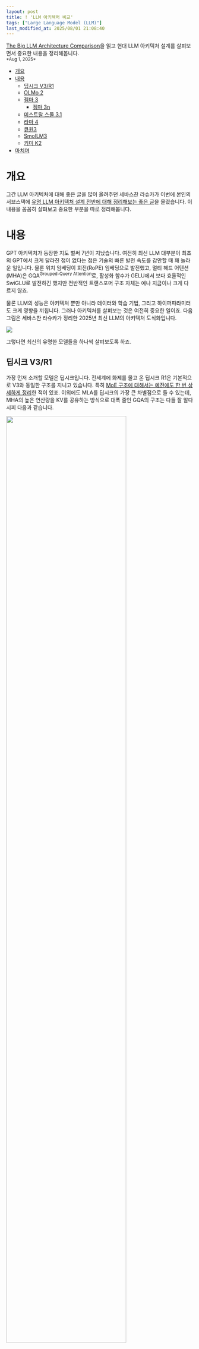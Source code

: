 ```yaml
---
layout: post
title: ! 'LLM 아키텍처 비교'
tags: ["Large Language Model (LLM)"]
last_modified_at: 2025/08/01 21:08:40
---
```


<div class="message">
<a href="https://magazine.sebastianraschka.com/p/the-big-llm-architecture-comparison">The Big LLM Architecture Comparison</a>을 읽고 현대 LLM 아키텍처 설계를 살펴보면서 중요한 내용을 정리해봅니다.
</div>

<small>
*Aug 1, 2025*
</small>

- [개요](#개요)
- [내용](#내용)
  - [딥시크 V3/R1](#딥시크-v3r1)
  - [OLMo 2](#olmo-2)
  - [젬마 3](#젬마-3)
    - [젬마 3n](#젬마-3n)
  - [미스트랄 스몰 3.1](#미스트랄-스몰-31)
  - [라마 4](#라마-4)
  - [큐원3](#큐원3)
  - [SmolLM3](#smollm3)
  - [키미 K2](#키미-k2)
- [마치며](#마치며)


# 개요

그간 LLM 아키텍처에 대해 좋은 글을 많이 올려주던 세바스찬 라슈카가 이번에 본인의 서브스택에 [유명 LLM 아키텍처 설계 전반에 대해 정리해보는 좋은 글](https://magazine.sebastianraschka.com/p/the-big-llm-architecture-comparison)을 올렸습니다. 이 내용을 꼼꼼히 살펴보고 중요한 부분을 따로 정리해봅니다.

# 내용

GPT 아키텍처가 등장한 지도 벌써 7년이 지났습니다. 여전히 최신 LLM 대부분이 최초의 GPT에서 크게 달라진 점이 없다는 점은 기술의 빠른 발전 속도를 감안할 때 꽤 놀라운 일입니다. 물론 위치 임베딩이 회전(RoPE) 임베딩으로 발전했고, 멀티 헤드 어텐션(MHA)은 GQA<sup>Grouped-Query Attention</sup>로, 활성화 함수가 GELU에서 보다 효율적인 SwiGLU로 발전하긴 했지만 전반적인 트랜스포머 구조 자체는 예나 지금이나 크게 다르지 않죠.

물론 LLM의 성능은 아키텍처 뿐만 아니라 데이터와 학습 기법, 그리고 하이퍼파라미터도 크게 영향을 끼칩니다. 그러나 아키텍처를 살펴보는 것은 여전히 중요한 일이죠. 다음 그림은 세바스찬 라슈카가 정리한 2025년 최신 LLM의 아키텍처 도식화입니다.

![](https://github.com/user-attachments/assets/99219ffe-df78-423c-a9aa-340d4a06aa27)

그렇다면 최신의 유명한 모델들을 하나씩 살펴보도록 하죠.

## 딥시크 V3/R1

가장 먼저 소개할 모델은 딥시크입니다. 전세계에 화제를 몰고 온 딥시크 R1은 기본적으로 V3와 동일한 구조를 지니고 있습니다. 특히 [MoE 구조에 대해서는 예전에도 한 번 상세하게 정리](/deepseek-v3)한 적이 있죠. 이외에도 MLA를 딥시크의 가장 큰 차별점으로 들 수 있는데, MHA의 높은 연산량을 KV를 공유하는 방식으로 대폭 줄인 GQA의 구조는 다들 잘 알다시피 다음과 같습니다.

<img width="80%" src="https://github.com/user-attachments/assets/4e1dcd18-bef5-4d19-96e9-a94b592c2c7e">

여기서 한발 더 나아가 딥시크 팀은 KV를 저차원으로 압축하여 (Q는 학습시에만 압축) 효율성을 더욱 높였습니다. 그게 바로 MLA죠. 

<img width="80%" src="https://github.com/user-attachments/assets/99b27102-54cb-4658-80ce-b723ef2646c8">

물론 이 기술은 딥시크 V2[^fn-v2]에서 이미 소개한 바 있습니다. 당시에도 화제가 됐던 점은 GQA가 MHA보다 (당연하게도) 성능이 떨어지는 것에 비해 MLA는 오히려 성능이 더 뛰어남을 보였다는 점인데요. 

[^fn-v2]: <https://arxiv.org/abs/2405.04434>

<img width="70%" src="https://github.com/user-attachments/assets/0af71e64-e552-4e20-b576-5335ae1dfb15">

최근 등장한 일부 모델들의 경우 성능 개선을 보이지 못하고 차별화를 위해 아키텍처만 엉뚱하게 바꾸는 경우가 많은데, 딥시크는 그런 요식 행위가 아니라 확실하게 성능 개선을 보였다는 점에서 주목할 만합니다.

MoE 구조에 대해서는 이전에 이미 상세하게 정리[^fn-moe]한 바 있으며 Expert 수가 촘촘하게 256개나 된다는 점, 그리고 이 중 9개가 매 번 활성화 된다는 점이 (1개는 Shared Expert로 항상 활성화) 특징적이고 그래서 전체 617B에서 37B가 활성화 됩니다. Shared Expert에 대해서는 딥시크가 이전 논문에서 소개[^fn-shared]한 바 있으며 마찬가지로 성능 향상을 보였습니다. 논문에서는 공통적으로 반복되는 패턴은 여러 전문가가 개별적으로 학습할 필요 없이 Shared Expert가 전담할 수 있기 때문에 중복을 완화해 성능 향상을 보인다고 소개하고 있습니다.

[^fn-moe]: <https://likejazz.com/deepseek-v3>
[^fn-shared]: <https://arxiv.org/abs/2401.06066>

이외에도 딥시크는 다양한 부분에서 혁신적인 아키텍처를 채택했고, 또 왜 그 아키텍처여야 하는지를 여러 편의 논문을 통해 명확하게 설명하고 있기 때문에 딥시크가 전세계에 불러 일으킨 엄청난 반향은 결코 허상이 아니라고 할 수 있습니다.

## OLMo 2
ELMo로 BERT와 함께 언어 이해 모델 1세대 주자이기도 했던 앨런 AI 연구소에서 내놓은 OLMo 시리즈는 (여전히 이름이 비슷하네요) 학습 데이터와 코드를 거의 모두 공개했다는 점에서 주목할 만합니다. 모델 성능은 그다지 뛰어나지 않지만 누구나 재현할 수 있을 정도로 상세하게 기술의 세부사항을 공개했다는 점은 다른 오픈소스 기업들보다 훨씬 더 진일보한 모습을 보이고 있죠.

OLMo 2는 LayerNorm 대신 더 단순한 RMSNorm을 사용합니다. 이는 다른 최신 모델도 비슷하지만 차이점은 레이어의 위치입니다.

<img width="80%" src="https://github.com/user-attachments/assets/d07b969b-1d20-4b26-8514-e169f8253dd9" />

원래 트랜스포머에서는 정규화 계층을 뒤에 배치했습니다. 이를 Post-LN 또는 Post-Norm이라고 하죠. 이후 GPT부터 대부분의 LLM은 정규화 계층을 앞쪽으로 이동했는데 이를 Pre-LN 또는 Pre-Norm이라고 합니다. 얼마전 [네이버에서 이 부분의 차이점을 잘 설명](https://clova.ai/tech-blog/%ED%9D%94%EB%93%A4%EB%A6%BC-%EC%97%86%EB%8A%94-%EC%95%88%EC%A0%95%EC%84%B1-peri-ln%EC%9C%BC%EB%A1%9C-%ED%95%99%EC%8A%B5-%EB%B0%9C%EC%82%B0%EC%9D%84-%EB%A7%89%EB%8B%A4)한 바 있습니다. 그런데 OLMo 2는 Pre-LN을 사용하던 최근 트렌드와 달리 다시 Post-LN을 채택했습니다. LayerNorm대신 RMSNorm을 사용했기 때문에 정확히는 Post-Norm입니다. 이렇게 위치를 이동한 이유는 학습 안정성이 더 뛰어났기 때문이라고 합니다. 그런데 OLMo 2는 정규화 계층만으로 성능 차이를 보이기보다 이와 함께 GQA에 QK-Norm을 함께 적용합니다.

```python
class GroupedQueryAttention(nn.Module):
    def __init__(
        self, d_in, num_heads, num_kv_groups,
        head_dim=None, qk_norm=False, dtype=None
    ):
        # ...

        if qk_norm:
            self.q_norm = RMSNorm(head_dim, eps=1e-6)
            self.k_norm = RMSNorm(head_dim, eps=1e-6)
        else:
            self.q_norm = self.k_norm = None

    def forward(self, x, mask, cos, sin):
        b, num_tokens, _ = x.shape

        # Apply projections
        queries = self.W_query(x) 
        keys = self.W_key(x)
        values = self.W_value(x) 

        # ...

        # Optional normalization
        if self.q_norm:
            queries = self.q_norm(queries)
        if self.k_norm:
            keys = self.k_norm(keys)

        # Apply RoPE
        queries = apply_rope(queries, cos, sin)
        keys = apply_rope(keys, cos, sin)

        # Expand K and V to match number of heads
        keys = keys.repeat_interleave(self.group_size, dim=1)
        values = values.repeat_interleave(self.group_size, dim=1)

        # Attention
        attn_scores = queries @ keys.transpose(2, 3)
        # ...
```

코드를 살펴보면 QK에 RMSNorm을 적용해서 사실상 어텐션 구조에 큰 변화를 준 셈인데 이 때문에 학습 안정성이 반드시 정규화 계층의 위치 차이만이라고 얘기하기는 어렵게 됐습니다. 어쨌든 OLMo 2는 이렇게 정규화 구조를 변경한 덕분에 학습시 기존에 비해 loss spikes가 훨씬 더 줄어들었고, 학습 안정성이 더 높아졌다고 얘기합니다.

![](https://github.com/user-attachments/assets/559b7d19-462b-4449-ad32-ad76ec21adbd)

## 젬마 3

젬마 3는 계산 비용을 줄이기 위해 어텐션에 슬라이딩 윈도우 어텐션을 사용합니다. 무엇보다 컨텍스트가 길어질 때 kvcache의 크기를 큰 폭으로 줄일 수 있습니다.

<img src="https://github.com/user-attachments/assets/71f773ea-77e8-4b5a-b116-d8b8d74d3437" width="80%">

슬라이딩 윈도우 어텐션은 마치 CNN처럼 크기를 제한하는 로컬 어텐션 형태로 동작하는데,

<img src="https://github.com/user-attachments/assets/8089e0b7-7b71-4350-8311-59b040c6537d" width="80%">

젬마 3는 GQA에 슬라이딩 윈도우 어텐션도 함께 사용했습니다. 물론 일반적인 어텐션도 여전히 사용하며 5:1의 비율로 섞어서 사용합니다. 이와 함께 정규화 계층을 Pre-Norm과 Post-Norm에 모두 배치했습니다. 즉 2번씩 정규화를 진행하며, OLMo 2와 동일하게 QK-Norm도 함께 적용하여 정규화를 매우 빈번하게 진행하는 모델입니다.

### 젬마 3n

구글에서 젬마 3와는 별도로 발표한 젬마 3n은 엣지에서 효율적으로 실행되는 것을 목표로 하는 소형 모델입니다. 메모리가 부족한 엣지를 위해 Per-Layer Embedding(PLE) 계층을 두어 이를 offloading할 수 있게 설계했습니다. 또한 MatFormer[^fn-mat] 구조를 도입했는데 더 작은 모델로 분할할 수 있는 아키텍처로, 추론시 큰 모델 대신 분할된 작은 모델을 별도로 실행할 수 있습니다.

[^fn-mat]: <https://arxiv.org/abs/2310.07707>

## 미스트랄 스몰 3.1

젬마 3가 슬라이딩 윈도우 어텐션을 활용한 것과 달리 미스트랄은 3.1부터 기존에 적용했던 슬라이드 윈도우 어텐션을 더 이상 사용하지 않습니다. 대신 GQA만 적용했으며 이는 메모리 절감을 포기하는 대신, 플래시 어텐션 같은 최적화 코드를 사용할 수 있게 하여 추론 시간을 더 줄이는 선택을 한 것으로 보입니다.

## 라마 4

라마 4가 이전 버전과 가장 두드러지는 특징은 MoE를 채택했다는 점입니다. 게다가 딥시크가 MLA라는 독창적인 어텐션을 사용하는데 반해 보다 범용적인 GQA를 그대로 사용합니다. Expert의 수도 128개로 좀 더 전통적인 MoE 구조에 가깝습니다. 이외에도 딥시크가 처음 3개를 제외하면 모두 MoE 레이어로 구성된 반면, 라마 4는 MoE와 Dense가 계속해서 번갈아 사용됩니다.

<img width="80%" src="https://github.com/user-attachments/assets/ef28222d-86e8-47b2-9362-beb4b8a23002">

## 큐원3

큐원3는 0.6B부터 235B MoE까지 다양한 사이즈를 제공합니다. 게다가 좋은 성능을 보여주기 때문에 딥시크와 함께 중국의 인공지능 기술력을 상징하는 모델이라고 할 수 있죠. 가장 작은 모델은 0.6B에 불과하기 때문에 메모리를 매우 적게 차지하지만 반면 트랜스포머 블록 갯수가 더 많기 때문에 실제로는 라마 3.2 1B보다 생성 속도는 조금 더 느립니다.

<img width="80%" src="https://github.com/user-attachments/assets/0a8eeb4b-2cb4-420a-8966-0b47e119cd92">

이 속도는 라슈카가 직접 PyTorch로 구현[^fn-py]하고 A100에서 돌린 결과라고 하네요.

[^fn-py]: <https://github.com/rasbt/LLMs-from-scratch/tree/main/ch05/11_qwen3>

큐원3는 MoE 버전도 제공합니다.

<img width="80%" src="https://github.com/user-attachments/assets/9b0fc639-3b48-4d25-9d7b-4085eb8a8711">

딥시크와 차이라면 더 이상 Shared Expert를 사용하지 않는다는 점인데요. 2.5 버전에서 이미 사용했던터라 굳이 제거한 이유가 궁금했는데 Junyang Lin의 답변[^fn-lin]에 따르면 다음과 같습니다.

[^fn-lin]: <https://x.com/JustinLin610/status/1947364862184853626>

<img width="70%" src="https://github.com/user-attachments/assets/2843481f-ad8b-4d86-a48b-d67a880e3dbd">

"Shared Expert로 인한 명확한 성능 개선 효과를 찾지 못했고, 추론 최적화에 문제가 있을까 우려하고 있다."고 합니다. 논문 등에서 Shared Expert로 인한 차이를 실제로 비교해서 보였던 것은 아니기에 그간 큐원의 높은 위상에 비추어 볼 때 조금은 실망스러운 답변입니다.

## SmolLM3

SmolLM3는 인기있는 모델은 아니지만 굳이 여기서 함께 언급한 이유는 OLMo 2와 마찬가지로 기술의 세부사항을 매우 상세하게 공개했기 때문입니다. 특히 함께 공개한 청사진은 유용한 내용들을 정말 잘 정리해둬서 저희도 출력해서 매일 참고하고 있을 정도입니다.

![](https://github.com/user-attachments/assets/0bb52ebd-f982-43a8-ae06-5f62d182d944)

SmolLM3가 다른 모델과 두드러지는 차이점이 있다면 NoPE(No Positional Embeddings)를 적용했다는 점인데요. 말 그대로 더 이상 위치 정보를 주입하지 않는 것인데, 모델 구조에는 이미 암묵적인 방향 감각이 내재되어 있기 때문에 일반적인 경사 하강법 기반으로 학습 시 위치 정보 없이도 이를 충분히 학습할 수 있다고 얘기합니다.

<img src="70%" src="https://github.com/user-attachments/assets/f6c21309-aafe-4661-9ba8-a0eb1e5fb9da">

실제로 NoPE 논문[^fn-nope]에서는 길이가 길어져도 성능이 저하되는 정도가 기존에 위치 정보를 주입하던 방식에 비해 훨씬 적다고 얘기합니다. 물론 이 논문의 결과는 1B 이하의 매우 작은 모델의 경우이고 큰 모델에서 과연 어떤 성능을 보이는지는 공개된 바가 없습니다. 그래서인지 SmolLM3에서도 4번째 레이어에만 조심스럽게 NoPE를 적용하고 있습니다.

[^fn-nope]: <https://arxiv.org/abs/2305.19466>

## 키미 K2

딥시크와 함께 문샷AI는 키미 K2 모델로 또 한 번 세상을 놀라게 했습니다. 딥시크가 671B인데 반해, 키미 K2의 매개변수는 무려 1T를 넘어서는 것도 인상적이죠. 특히 학습 시 AdamW가 아닌 Muon이라는 생소한 이름의 옵티마이저를 사용했는데, 1T가 넘는 대규모 모델에 새로운 옵티마이저를 과감히 도입한 건 무척 놀라운 일입니다. 물론 그전에 문샷AI에서는 Muon이 확장가능하다[^fn-muon]라는 내용의 논문을 이미 발표한 적이 있긴 합니다.

[^fn-muon]: <https://arxiv.org/abs/2502.16982>

OLMo 2가 정규화를 활용해 그랬던 것처럼 키미 K2는 Muon 옵티마이저를 적용해 loss spikes를 줄였다고 얘기합니다. 모델 자체가 1T가 넘기 때문에 이를 보이는 것 조차 쉽지 않은데, 키미 K2는 2025년 상반기 기준 공개된 가장 큰 LLM이기도 합니다.

<img width="80%" src="https://github.com/user-attachments/assets/8a360ad9-636d-46d5-aa46-67a658a867df">

MoE 구조에서는 이미 Expert를 촘촘하게 배치했던 딥시크에서 나아가 무려 384개의 Expert로 더욱 촘촘하게 배치했습니다. 그리고 딥시크와 동일한 MLA를 적용했습니다. 어텐션 헤드 개수가 다른 점 외에는 MoE 구조가 딥시크와 동일합니다. 사실 키미는 k1.5 버전도 대단했습니다. 하지만 모델을 오픈소스로 공개하지 않았고, 논문[^fn-kimi]을 발행한 시점이 마침 딥시크 R1이 공개되던 날이라 완전히 묻혀버리고 말았죠. 문샷AI 팀은 그간 와신상담 했고, 마침내 키미 K2를 딥시크 팀보다 먼저 공개하면서 세상에 충격을 주었습니다.

[^fn-kimi]: <https://arxiv.org/abs/2501.12599>

# 마치며
얼마전에 한 테크 사이트에서 매우 인상적인 표현을 봤습니다.

> "어느날 중국의 처음 들어보는 이름의 스타트업이 갑자기 세상을 깜짝 놀라게 하는 모델을 공개하는 게 더 이상 놀랍지 않다"

LLM을 만드는 게 얼마나 어려운 일인데, 이걸 중국의 스타트업들이 이처럼 쉽게 해내고 있다니 (물론 내부적으로는 치열한 노력이 있었겠지만) 게다가 이제는 전 세계가 이런 소식을 당연하게 받아들인다는 사실은 이제 중국의 인공지능 기술이 최전선에 있음을 여실히 보여준다고 할 수 있습니다.

불과 몇 년 사이에 중국의 기술은 급속도로 발전했습니다. 혁신적인 모델 아키텍처를 선보였으며, 또 오픈소스 전략으로 전 세계가 그들의 기술을 활용하게 만들었습니다. 이제 우리나라에서도 이런 혁신이 일어나길 바라며, 세바스찬 라슈카가 우리나라에서 공개한 모델을 놀라워하며 소개하는 날이 하루 빨리 찾아오길 기대해봅니다.
